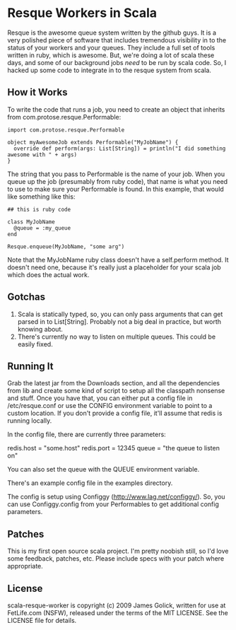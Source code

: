 Resque Workers in Scala
=======================

Resque is the awesome queue system written by the github guys. It is a very polished piece of software that includes tremendous visibility in to the status of your workers and your queues. They include a full set of tools written in ruby, which is awesome. But, we're doing a lot of scala these days, and some of our background jobs *need* to be run by scala code. So, I hacked up some code to integrate in to the resque system from scala.

How it Works
------------

To write the code that runs a job, you need to create an object that inherits from com.protose.resque.Performable:

    import com.protose.resque.Performable

    object myAwesomeJob extends Performable("MyJobName") {
      override def perform(args: List[String]) = println("I did something awesome with " + args)
    }

The string that you pass to Performable is the name of your job. When you queue up the job (presumably from ruby code), that name is what you need to use to make sure your Performable is found. In this example, that would like something like this:

    ## this is ruby code
    
    class MyJobName
      @queue = :my_queue
    end

    Resque.enqueue(MyJobName, "some arg")

Note that the MyJobName ruby class doesn't have a self.perform method. It doesn't need one, because it's really just a placeholder for your scala job which does the actual work.

Gotchas
-------

  1. Scala is statically typed, so, you can only pass arguments that can get parsed in to List[String]. Probably not a big deal in practice, but worth knowing about.
  2. There's currently no way to listen on multiple queues. This could be easily fixed.

Running It
----------

Grab the latest jar from the Downloads section, and all the dependencies from lib and create some kind of script to setup all the classpath nonsense and stuff. Once you have that, you can either put a config file in /etc/resque.conf or use the CONFIG environment variable to point to a custom location. If you don't provide a config file, it'll assume that redis is running locally.

In the config file, there are currently three parameters:

  redis.host = "some.host"
  redis.port = 12345
  queue      = "the queue to listen on"

You can also set the queue with the QUEUE environment variable.

There's an example config file in the examples directory.

The config is setup using Configgy (http://www.lag.net/configgy/). So, you can use Configgy.config from your Performables to get additional config parameters.

Patches
-------

This is my first open source scala project. I'm pretty noobish still, so I'd love some feedback, patches, etc. Please include specs with your patch where appropriate.

License
------

scala-resque-worker is copyright (c) 2009 James Golick, written for use at FetLife.com (NSFW), released under the terms of the MIT LICENSE. See the LICENSE file for details.


